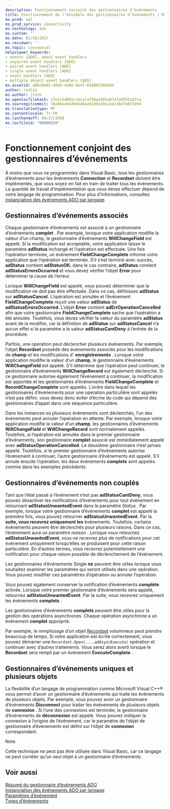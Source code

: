 ```yaml
---
description: Fonctionnement conjoint des gestionnaires d’événements
title: Fonctionnement de l’ensemble des gestionnaires d’événements | Microsoft Docs
ms.prod: sql
ms.prod_service: connectivity
ms.technology: ado
ms.custom: ''
ms.date: 01/19/2017
ms.reviewer: ''
ms.topic: conceptual
helpviewer_keywords:
- events [ADO], about event handlers
- unpaired event handlers [ADO]
- paired event handlers [ADO]
- single event handlers [ADO]
- event handlers [ADO]
- multiple object event handlers [ADO]
ms.assetid: a86c8a02-dd69-420d-8a47-0188b339858d
author: rothja
ms.author: jroth
ms.openlocfilehash: 37e1c5d081ccbcacaf50aa385a87afa9555ad2ca
ms.sourcegitcommit: 18a98ea6a30d448aa6195e10ea2413be7e837e94
ms.translationtype: MT
ms.contentlocale: fr-FR
ms.lasthandoff: 08/27/2020
ms.locfileid: "88980520"
---
```

# <a name="how-event-handlers-work-together"></a>Fonctionnement conjoint des gestionnaires d’événements
À moins que vous ne programmiez dans Visual Basic, tous les gestionnaires d’événements pour les événements **Connection** et **Recordset** doivent être implémentés, que vous soyez en fait en train de traiter tous les événements. La quantité de travail d’implémentation que vous devez effectuer dépend de votre langage de programmation. Pour plus d’informations, consultez [instanciation des événements ADO par langage](./ado-event-instantiation-by-language.md).  
  
## <a name="paired-event-handlers"></a>Gestionnaires d’événements associés  
 Chaque gestionnaire d’événements est associé à un gestionnaire d’événements **complet** . Par exemple, lorsque votre application modifie la valeur d’un champ, le gestionnaire d’événements **WillChangeField** est appelé. Si la modification est acceptable, votre application laisse le paramètre **adStatus** inchangé et l’opération est effectuée. Une fois l’opération terminée, un événement **FieldChangeComplete** informe votre application que l’opération est terminée. S’il s’est terminé avec succès, **adStatus** contient **adStatusOK**; dans le cas contraire, **adStatus** contient **adStatusErrorsOccurred** et vous devez vérifier l’objet **Error** pour déterminer la cause de l’erreur.  
  
 Lorsque **WillChangeField** est appelé, vous pouvez déterminer que la modification ne doit pas être effectuée. Dans ce cas, définissez **adStatus** sur **adStatusCancel.** L’opération est annulée et l’événement **FieldChangeComplete** reçoit une valeur **adStatus** de **adStatusErrorsOccurred**. L’objet **Error** contient **adErrOperationCancelled** afin que votre gestionnaire **FieldChangeComplete** sache que l’opération a été annulée. Toutefois, vous devez vérifier la valeur du paramètre **adStatus** avant de la modifier, car la définition de **adStatus** sur **adStatusCancel** n’a aucun effet si le paramètre a la valeur **adStatusCantDeny** à l’entrée de la procédure.  
  
 Parfois, une opération peut déclencher plusieurs événements. Par exemple, l’objet **Recordset** possède des événements associés pour les modifications de **champ** et les modifications d' **enregistrements** . Lorsque votre application modifie la valeur d’un **champ**, le gestionnaire d’événements **WillChangeField** est appelé. S’il détermine que l’opération peut continuer, le gestionnaire d’événements **WillChangeRecord** est également déclenché. Si ce gestionnaire autorise également l’événement à continuer, la modification est apportée et les gestionnaires d’événements **FieldChangeComplete** et **RecordChangeComplete** sont appelés. L’ordre dans lequel les gestionnaires d’événements pour une opération particulière sont appelés n’est pas défini. vous devez donc éviter d’écrire du code qui dépend des gestionnaires d’appel dans une séquence particulière.  
  
 Dans les instances où plusieurs événements sont déclenchés, l’un des événements peut annuler l’opération en attente. Par exemple, lorsque votre application modifie la valeur d’un **champ**, les gestionnaires d’événements **WillChangeField** et **WillChangeRecord** sont normalement appelés. Toutefois, si l’opération est annulée dans le premier gestionnaire d’événements, son gestionnaire **complet** associé est immédiatement appelé avec **adStatusOperationCancelled**. Le deuxième gestionnaire n’est jamais appelé. Toutefois, si le premier gestionnaire d’événements autorise l’événement à continuer, l’autre gestionnaire d’événements est appelé. S’il annule ensuite l’opération, les deux événements **complets** sont appelés comme dans les exemples précédents.  
  
## <a name="unpaired-event-handlers"></a>Gestionnaires d’événements non couplés  
 Tant que l’état passé à l’événement n’est pas **adStatusCantDeny**, vous pouvez désactiver les notifications d’événements pour tout événement en retournant **adStatusUnwantedEvent** dans le paramètre *Status* . Par exemple, lorsque votre gestionnaire d’événements **complet** est appelé la première fois, vous pouvez retourner **adStatusUnwantedEvent**. Par la **suite, vous recevrez uniquement les** événements. Toutefois, certains événements peuvent être déclenchés pour plusieurs raisons. Dans ce cas, l’événement aura un paramètre *reason* . Lorsque vous retournez **adStatusUnwantedEvent**, vous ne recevrez plus de notifications pour cet événement uniquement lorsqu’elles se produisent pour cette raison particulière. En d’autres termes, vous recevrez potentiellement une notification pour chaque raison possible de déclenchement de l’événement.  
  
 Les gestionnaires d’événements Single **ne** peuvent être utiles lorsque vous souhaitez examiner les paramètres qui seront utilisés dans une opération. Vous pouvez modifier ces paramètres d’opération ou annuler l’opération.  
  
 Vous pouvez également conserver la notification d’événements **complète** activée. Lorsque votre premier gestionnaire d’événements sera appelé, retournez **adStatusUnwantedEvent**. Par la suite, vous recevrez uniquement les événements **complets** .  
  
 Les gestionnaires d’événements **complets** peuvent être utiles pour la gestion des opérations asynchrones. Chaque opération asynchrone a un événement **complet** approprié.  
  
 Par exemple, le remplissage d’un objet [Recordset](../../reference/ado-api/recordset-object-ado.md) volumineux peut prendre beaucoup de temps. Si votre application est écrite correctement, vous pouvez démarrer une `Recordset.Open(...,adAsyncExecute)` opération et continuer avec d’autres traitements. Vous serez alors averti lorsque le **Recordset** sera rempli par un événement **ExecuteComplete** .  
  
## <a name="single-event-handlers-and-multiple-objects"></a>Gestionnaires d’événements uniques et plusieurs objets  
 La flexibilité d’un langage de programmation comme Microsoft Visual C++® vous permet d’avoir un gestionnaire d’événements qui traite les événements de plusieurs objets. Par exemple, vous pouvez avoir un gestionnaire d’événements **Disconnect** pour traiter les événements de plusieurs objets de **connexion** . Si l’une des connexions est terminée, le gestionnaire d’événements de **déconnexion** est appelé. Vous pouvez indiquer la connexion à l’origine de l’événement, car le paramètre de l’objet de gestionnaire d’événements est défini sur l’objet de **connexion** correspondant.  
  
> [!NOTE]
>  Cette technique ne peut pas être utilisée dans Visual Basic, car ce langage ne peut corréler qu’un seul objet à un gestionnaire d’événements.  
  
## <a name="see-also"></a>Voir aussi  
 [Résumé du gestionnaire d’événements ADO](./ado-event-handler-summary.md)   
 [Instanciation des événements ADO par langage](./ado-event-instantiation-by-language.md)   
 [Paramètres d’événement](./event-parameters.md)   
 [Types d’événements](./types-of-events.md)